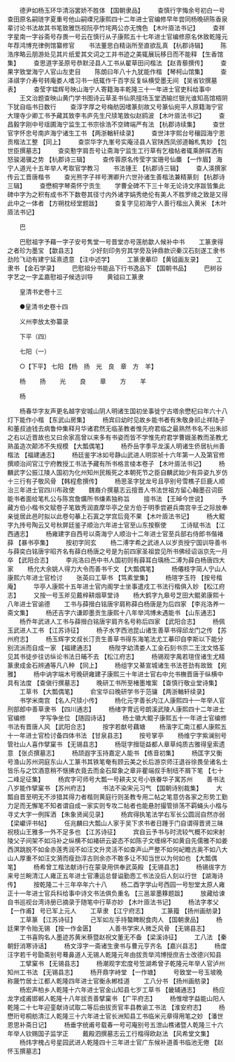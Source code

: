 <!-- { "loadSidebar": true } -->
　　德尹如杨玉环华清浴罢娇不胜体 【国朝隶品】 
　　查慎行字悔余号初白一号查田原名嗣琏字夏重号他山嗣瑮兄康熙四十二年进士官编修早年尝同杨晚研陈香泉辈讨论书法故其书笔致雅饬视阮亭竹垞两公亦无愧色 【木叶厱法书记】 
　　查祥字星南一字谷斋号存畏一号云在慎行从子康熙五十七年进士官编修原名休致乾隆元年荐鸿博充律例馆纂修官 
　　书法董思白精诣所至直欲乱真 【杭郡诗辑】 
　　陈浩序略云朋游处见其片纸爱其文词之工并书迹之美辄展玩移日而不能释 【生香馆集】 
　　查思道字圣原号恭默泾县人工书从翟草田问楷法 【赵青藜撰传】 
　　查果字致堂海宁人官山左吏目 
　　陈朗曰年八十九犹能作楷 【琴柯山馆集】 
　　查泽祺字介寿号转庵娄人嗜习书一纸辄作千百字反复纵横受墨无间 【吴省钦撰墓表】 
　　查莹字韫辉号映山海宁人寄籍海丰乾隆三十一年进士官吏科给事中 
　　王文治题查映山黄门学书图诗云草圣书仙夙擅场玉堂洒输烂银光谁知高馆梧阴下犹自临书日数行 
　　查淳字厚之号梅舫因嗜篆刻故又号篆仙宛平人原籍海宁官大理寺少卿工书予藏其致李韦庐先生尺牍笔致似赵鸥波 【木叶厱法书记】 
　　查昌毅字刚中号瑶圃海宁监生工书宗徐浩不空碑端严有法 【杭郡诗续集】 
　　查世官字怀忠号南庐海宁诸生工书 【两浙輶轩续录】 
　　查世沣字熙台号穰园海宁恩贡楷法工整 【同上】 
　　查崇华字九峯号实庵泾县人官陕西凤邠道翰札隽妙 【包世臣撰墓志】 
　　查奕懃字肩吾号让斋海宁监生工行草有乞楹帖者辄乘醉挥洒有怒骏渴骥之势 【杭郡诗三辑】 
　　查传蓉原名传莹字宝珊号仙麋 【一作眉】 海宁人道光十五年举人考取官学教习 
　　书法锺王 【杭郡诗三辑】 
　　查人渶撰家传云工晋唐楷书 
　　查光熊字子祥号渭卿升六世孙诸生善楷法兼精篆刻 【杭郡诗三辑】 
　　查懋桐字琴斋怀宁贡生 
　　学曹全碑不下三十年无论诗文序跋皆集此碑中字为之积有成书不下数卷其径寸内外诸字娟秀绝伦有美人不胜罗绮之致是又得此中之一体者 【方朔枕经堂题跋】 
　　查复字见初海宁人善行楷出入黄米 【木叶厱法书记】 

　　巴 

　　巴慰祖字予藉一字子安号隽堂一号晋堂亦号莲舫歙人候补中书 
　　工篆隶得之者珍为墨宝 【歙县志】 
　　少好刻印务穷其学旁及钟鼎款识秦汉石刻遂工隶书劲险飞动有建宁延熹遗意 【注中述学】 
　　工篆隶摹印 【黄钺画友录】 
　　工隶书 【金石学录】 
　　巴慰祖分书能品下行书逸品下 【国朝书品】 
　　巴树谷字艺之一字孟嘉慰祖子候选训导 
　　黄钺曰工篆隶 

　　皇清书史卷十三 

　　●皇清书史卷十四 

　　义州李放太弥纂录 

　　下平（四） 

　　七阳（一） 

　　○【下平】 七阳 【杨　扬　光　良　章　方　羊】 

　　杨 
　　扬 
　　光 
　　良 
　　章 
　　方 
　　羊 

　　杨 

　　杨春华字友声更名越字安城山阴人明诸生国初坐事徙宁古塔余懋杞曰年六十八灯下能作小楷 【东武山房集】 
　　杨宾曰幼时见故乡能书者有朱敬身祁止祥陆子和董叔迪钱去病鲁仲集释月华诸君然无临圣教者惟先府君临之最熟然书名不出朱祁之右以近晋故也又曰余家高曾以来多有书姿而皆不学惟先府君学曹娥圣教而圣教尤熟虽造次颠沛不失规模 【大瓢偶笔】 
　　杨乔岳字季平龙溪人明诸生侨居杭州善楷法 【福建通志】 
　　杨廷鉴字冰如号静山武进人明崇祯十六年第一人及第官修撰顺治间官江宁府教授工书法予藏有所书格言绫本卷子 【木叶厱法书记】 
　　杨麟武字公振江陵人国初为化州知州民叛死之本朝死节之臣自麟武始少有异姿九岁仿十三行有子敬风骨 【韩程愈撰传】 
　　杨思圣字犹龙号且亭别号雪樵子巨鹿人顺治三年进士官四川布政使 
　　魏裔介撰墓志云擅晋人书法世祖方留心翰墨召词臣能书者面给笔札公与陈宫詹爌所书缣素独称旨 
　　擅书法 【王晫今世说】 
　　予藏方伯小楷书文赋卷子笔致秀润直摩华亭之垒方伯于明季尝避兵南宫辛壬之际放奉亲徙居此邑时拟以此卷句摹上石寘之学宫后竟不果 【木叶厱法书记】 
　　杨大鲲字九抟号陶云又号秋屏廷鉴子顺治六年进士官至山东按察使 
　　工诗赋书法 【江西通志】 
　　杨雍建字自西号以斋海宁人顺治十二年进士官至兵部右侍郎书偕褚薛 【暴书亭集】 
　　按初字同玄 
　　杨二溥字希之武进人以岁贡授宁国训导善书与薛奕白铭唐宇昭齐名有薛白杨唐之号是为前四家圣祖尝见所书佛经诏诣京先一月卒 【武阳合志】 
　　李兆洛曰邑中书人国初则有薛耳白瑀杨二溥为薛白杨唐四大家 
　　杨允大余姚人得力大令而善书千文 【大瓢偶笔】 
　　杨僊枝字简人宁山人康熙六年进士官检讨 
　　张英曰工草书 【笃素堂集】 
　　杨瑄字玉符 【按号楷庵】 
　　华亭人康熙十五年进士官内阁学士坐事遣戍工书法行楷俱入妙 【松江府志】 
　　又按一号玉斧见戴梓耕烟草堂诗 
　　杨大鹤字九皋号芝田大鲲弟康熙十八年进士官谕德 
　　工书与薛搢白铭唐宇肩称薛白杨唐是为后四家 【李兆洛养一斋文集】 
　　杨还吉字六谦即墨贡生康熙十八年举鸿博未遇能书 【山东通志】 
　　杨乔年武进人工书与薛搢白铭唐宇肩齐名号称后四家 【武阳合志】 
　　杨佩玉武进人工书 【江苏诗征】 
　　杨子水字西池昆山诸生善草书得邱龙门之传 【苏州府志】 
　　杨玉辉字文叔长汀贡生善草书得东海笔法尤工摹印自李斯以下能分别流派而自成一家 【福建通志】 
　　杨陛字幼清娄人工金石刻书宗二王沈文恪荃见其书徒步往访纵论书法日晡不去 【松江府志】 
　　杨锡观字禺若瑄侄诸生尤精篆隶成金石辨通等凡八种 【同上】 
　　杨组字又綦宣城诸生书法苍劲有故致 【宛雅】 
　　杨中讷字端木号晚研雍建子康熙三十年进士官右中允书橅晋唐于纵横中具有法度 【查傎行撰墓志】 
　　晚研工书所至楮墨堆案 【查慎行敬业堂诗集】 
　　工草书 【大瓢偶笔】 
　　俞宝华曰晚研学书于范骧 【两浙輶轩续录】 
　　书学米南宫 【名人尺牍小传】 
　　杨化元字善长内江人康熙四十一年举人官刑部郎中善草隶书 【四川通志】 
　　杨绪字冑远号朗溪武陵人康熙四十二年进士官编修 
　　字写争坐位 【随园诗话】 
　　杨士徽大鲲子康熙五十一年进士官编修书法有晋唐人风 【武阳合志】 
　　按字若猷号藕塘 
　　杨湝字汇南江都人康熙五十一年进士官检讨备四体书法 【甘泉县志】 
　　按号掌亭 
　　杨维宁字紫澜别号管社山人喜作擘窠书 【无锡县志】 
　　杨珽字搢珽益都人章草纯质古雅得皇索遗意 【张贞撰墓志】 
　　杨颉遐字玉持嘉定人能书 【练音初集】 
　　杨匡字又衡号渔山苏州洞庭东山人工篆书其铁笔奄有顾云美之长后游京师汪退谷徐畏垒诸名士皆乐与之饮酒意稍不惬拂衣竟去而金石犀象之章非瞿端叔手制纽不屑下笔 【七十二峰足征集】 
　　杨宾字可师号大瓢一号耕夫又号小铁眷华子寓苏州 
　　善书法八岁能作擘窠书 【苏州府志】 
　　书法不染宋元习气 【国朝诗别裁集】 
　　大瓢自晋至明无不涉猎其得力者楷则黄庭行则圣教专用二帖之笔意仿各家之形势工勤力足而无懈笔不知者谓自成一家实则专攻二帖者也能悬肘撮管排荡不羁蝇头小楷与寻丈大字一例挥洒 【朱象贤闻见录】 
　　杨宾得执笔法学右军长公圆润自然亦弱 【梁巘评书帖】 
　　任兆麟曰大瓢山人家于吴下求书者日踵于门自谓得晋贤三昧祝枝山王雅多一外不足多也 【江苏诗征】 
　　宾自云予书与时流较气概不如宋射陵父子间架不如冯补之纵横不如褚研云姿态不如陈子文缠绵不如黄自先儒雅不如姜西溟跳脱不如金赤莲秀润不如汪文升灵活不如查声山严整不如何屺瞻古奥不如八大山人厚重不如汪文漪而瘦劲淳古则余亦不敢多让不知当世以为何如也 【大瓢偶笔】 
　　杨希曾工楷法献诗行在蒙录用供奉武英殿 【无锡县志】 
　　杨锡绂字方来号兰畹清江人雍正五年进士官漕运总督谥勤悫工书法没后人刻以行世 【湖海诗传】 
　　按乾隆二十三年卒年六十八 
　　杨二酉字学山号西园一号恕堂太原人雍正十一年进士官兵科给事中诗文书法俱负重名 【三邕翠墨簃题跋】 
　　放藏给谏自书巡视台湾诗册已摘录于随笔中行草亦妙 【木叶厱法书记】 
　　杨法字孝父 【一作甫】 号已军上元人 
　　工草隶 【江宁府志】 
　　工篆籀 【扬州画舫录】 
　　工草篆 【江苏诗征】 
　　己军如左手持螯睥睨食肉人 【国朝隶品】 
　　杨廷果字令贻无锡 【按一作金匮】 
　　人善书学宋人微乏风骨 【无锡县志】 
　　工书喜购名人墨迹苏黄米蔡暨赵祝文董无不备 【梁溪诗征】 
　　工八法 【秦朝釪消寒诗话】 
　　杨文淳字一斋诸生隶书与曹元亨齐名 【嘉兴县志】 
　　杨度汪字若千号勖斋别号蓦鼻道人无锡人乾隆元年由拔贡举鸿博授庶吉士改德兴知县 
　　工擘窠书 【无锡县志】 
　　杨潮观字宏度号笠湖希曾子乾隆元年举人官泸州知州工书法 【无锡县志】 
　　杨开鼎字峙堂 【一作塘】 
　　号致堂一号玉坡晚称奯竹居士江都人乾隆四年进士官衡永郴桂道 
　　工八分书 【扬州画舫录】 
　　杨宏声柏乡人乾隆十六年进士官金山知县七岁工草书 【畿辅通志】 
　　杨应龙字成甫邯郸人乾隆十八年拔贡善擘窠书 【广平府志】 
　　杨惟增字益能山阳人乾隆二十七年迎銮献诗试取二等后由拔贡官丰县教谕工书法 【淮安府志】 
　　杨懋珩号桐舫清江人乾隆三十六年进士官长洲知县工书临米元章得用笔之妙 【潘世恩思补斋日记】 
　　杨垂字统甫号载春一号可庵别号五泄山樵诸暨人乾隆三十六年举人钦赐国子监学正 
　　戴殿泗撰墓志云工行楷得欧赵法 【风希堂文集】 
　　杨炜字槐占号星园武进人乾隆四十三年进士官广东候补道善书临池无倦 【赵怀玉撰墓志】 
